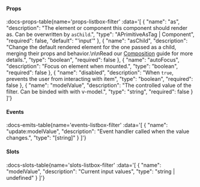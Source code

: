 <!-- This file was automatic generated. Do not edit it manually -->

#### Props
:docs-props-table{name='props-listbox-filter' :data='[
  {
    "name": "as",
    "description": "The element or component this component should render as. Can be overwritten by `asChild`.",
    "type": "APrimitiveAsTag | Component",
    "required": false,
    "default": "\'input\'"
  },
  {
    "name": "asChild",
    "description": "Change the default rendered element for the one passed as a child, merging their props and behavior.\\n\\nRead our [Composition](https://akar.vinicunca.dev/core/guides/composition) guide for more details.",
    "type": "boolean",
    "required": false
  },
  {
    "name": "autoFocus",
    "description": "Focus on element when mounted.",
    "type": "boolean",
    "required": false
  },
  {
    "name": "disabled",
    "description": "When `true`, prevents the user from interacting with item",
    "type": "boolean",
    "required": false
  },
  {
    "name": "modelValue",
    "description": "The controlled value of the filter. Can be binded with with v-model.",
    "type": "string",
    "required": false
  }
]'} 

#### Events

:docs-emits-table{name='events-listbox-filter' :data='[
  {
    "name": "update:modelValue",
    "description": "Event handler called when the value changes.",
    "type": "[string]"
  }
]'} 

#### Slots

:docs-slots-table{name='slots-listbox-filter' :data='[
  {
    "name": "modelValue",
    "description": "Current input values",
    "type": "string | undefined"
  }
]'} 
